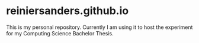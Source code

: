 # reiniersanders.github.io

This is my personal repository. Currently I am using it to host the experiment for my Computing Science Bachelor Thesis.
